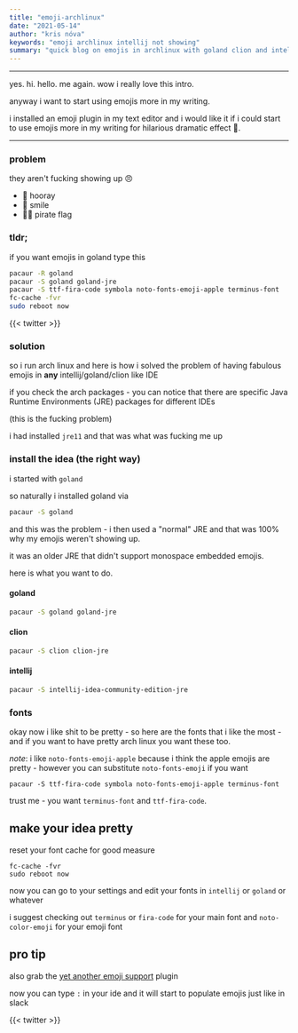 ```yaml
---
title: "emoji-archlinux"
date: "2021-05-14"
author: "kris nóva"
keywords: "emoji archlinux intellij not showing"
summary: "quick blog on emojis in archlinux with goland clion and intellij"
---
```

---

yes. hi. hello. me again. wow i really love this intro.

anyway i want to start using emojis more in my writing. 

i installed an emoji plugin in my text editor and i would like it if i could start to use emojis more in my writing for hilarious dramatic effect 🎉.

---

### problem

they aren't fucking showing up 😠

 - 🎉 hooray
 - 🙂 smile 
 - 🏴‍☠️ pirate flag

### tldr;

if you want emojis in goland type this

```bash 
pacaur -R goland
pacaur -S goland goland-jre
pacaur -S ttf-fira-code symbola noto-fonts-emoji-apple terminus-font
fc-cache -fvr
sudo reboot now 
```

{{< twitter >}}

### solution

so i run arch linux and here is how i solved the problem of having fabulous emojis in **any** intellij/goland/clion like IDE

if you check the arch packages - you can notice that there are specific Java Runtime Environments (JRE) packages for different IDEs

(this is the fucking problem)

i had installed `jre11` and that was what was fucking me up

### install the idea (the right way)

i started with `goland`

so naturally i installed goland via 

```bash
pacaur -S goland
```

and this was the problem - i then used a "normal" JRE and that was 100% why my emojis weren't showing up.

it was an older JRE that didn't support monospace embedded emojis.

here is what you want to do.

#### goland

```bash
pacaur -S goland goland-jre
```

#### clion 

```bash 
pacaur -S clion clion-jre
```

#### intellij

```bash 
pacaur -S intellij-idea-community-edition-jre
```

### fonts

okay now i like shit to be pretty - so here are the fonts that i like the most - and if you want to have pretty arch linux you want these too.

_note_: i like `noto-fonts-emoji-apple` because i think the apple emojis are pretty - however you can substitute `noto-fonts-emoji` if you want

```
pacaur -S ttf-fira-code symbola noto-fonts-emoji-apple terminus-font
```

trust me - you want `terminus-font` and `ttf-fira-code`.

## make your idea pretty

reset your font cache for good measure

```
fc-cache -fvr
sudo reboot now 
```



now you can go to your settings and edit your fonts in `intellij` or `goland` or whatever

i suggest checking out `terminus` or `fira-code` for your main font and `noto-color-emoji` for your emoji font

## pro tip

also grab the [yet another emoji support](https://plugins.jetbrains.com/plugin/12512-yet-another-emoji-support) plugin

now you can type `:` in your ide and it will start to populate emojis just like in slack

{{< twitter >}}
